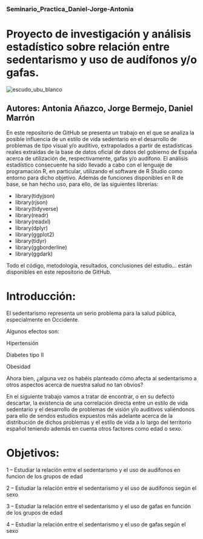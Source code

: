 ### Seminario_Practica_Daniel-Jorge-Antonia
# Proyecto de investigación y análisis estadístico sobre relación entre sedentarismo y uso de audífonos y/o gafas.
![escudo_ubu_blanco](https://github.com/jbs1009/Seminario_Daniel_Jorge_Antonia/assets/144683429/bd62233a-f5a1-4102-81a7-9735eb3ac68d)

## Autores: Antonia Añazco, Jorge Bermejo, Daniel Marrón


En este repositorio de GitHub se presenta un trabajo en el que se analiza la posible influencia de un estilo de vida sedentario en el desarrollo de problemas de tipo visual y/o auditivo, extrapolados a partir de estadísticas reales extraídas de la base de datos oficial de datos del gobierno de España acerca de utilización de, respectivamente, gafas y/o audífono. El análisis estadístico consecuente ha sido llevado a cabo con el lenguaje de programación R, en particular, utilizando el software de R Studio como entorno para dicho objetivo. Además de funciones disponibles en R de base, se han hecho uso, para ello, de las siguientes librerías:
- library(tidyjson)
- library(rjson)
- library(tidyverse)
- library(readr)
- library(readxl)
- library(dplyr)
- library(ggplot2)
- library(tidyr)
- library(ggborderline)
- library(ggdark)
  
Todo el código, metodología, resultados, conclusiones del estudio... están disponibles en este repositorio de GitHub.

# Introducción:

El sedentarismo representa un serio problema para la salud pública, especialmente en Occidente. 

Algunos efectos son: 

Hipertensión 

Diabetes tipo II 

Obesidad 

Ahora bien, ¿alguna vez os habéis planteado cómo afecta al sedentarismo a otros aspectos acerca de nuestra salud no tan obvios? 

En el siguiente trabajo vamos a tratar de encontrar, o en su defecto descartar, la existencia de una correlación directa entre un estilo de vida sedentario y el desarrollo de problemas de visión y/o auditivos valiéndonos para ello de sendos estudios expuestos más adelante acerca de la distribución de dichos problemas y el estilo de vida a lo largo del territorio español teniendo además en cuenta otros factores como edad o sexo. 


# Objetivos: 

1 – Estudiar la relación entre el sedentarismo y el uso de audífonos en funcion de los grupos de edad 

2 – Estudiar la relación entre el sedentarismo y el uso de audífonos según el sexo 

3 – Estudiar la relación entre el sedentarismo y el uso de gafas en función de los grupos de edad 

4 – Estudiar la relación entre el sedentarismo y el uso de gafas según el sexo 
